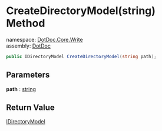 ﻿# CreateDirectoryModel\(string\) Method

namespace: [DotDoc\.Core\.Write](../../DotDoc.Core.Write.md)<br />
assembly: [DotDoc](../../../DotDoc.md)



```csharp
public IDirectoryModel CreateDirectoryModel(string path);
```

## Parameters

__path__ : [string](https://docs.microsoft.com/dotnet/api/System.String)



## Return Value

[IDirectoryModel](../../../DotDoc/DotDoc.Core.Write/IDirectoryModel.md)



